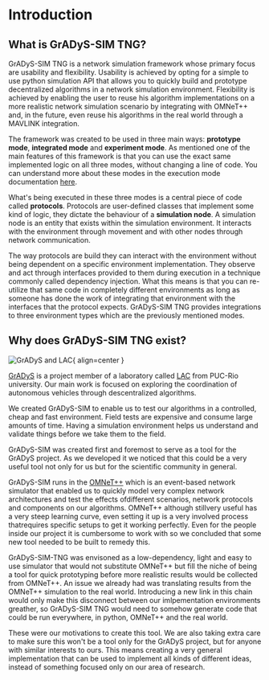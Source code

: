 # Introduction

## What is GrADyS-SIM TNG?

GrADyS-SIM TNG is a network simulation framework whose primary focus are
usability and flexibility. Usability is achieved by opting for a simple to
use python simulation API that allows you to quickly build and prototype
decentralized algorithms in a network simulation environment. Flexibility
is achieved by enabling the user to reuse his algorithm implementations
on a more realistic network simulation scenario by integrating with OMNeT++
and, in the future, even reuse his algorithms in the real world through a
MAVLINK integration.

The framework was created to be used in three main ways: **prototype mode**,
**integrated mode** and **experiment mode**. As mentioned one of the main
features of this framework is that you can use the exact same implemented
logic on all three modes, without changing a line of code. You can understand
more about these modes in the execution mode documentation [here](guide/execution.md).

What's being executed in these three modes is a central piece of code called
**protocols**. Protocols are user-defined classes that implement some kind of
logic, they dictate the behaviour of a **simulation node**. A simulation node
is an entity that exists within the simulation environment. It interacts with
the environment through movement and with other nodes through network communication.

The way protocols are build they can interact with the environment without
being dependent on a specific environment implementation. They observe and
act through interfaces provided to them during execution in a technique
commonly called dependency injection. What this means is that you can re-utilize
that same code in completely different environments as long as someone has done
the work of integrating that environment with the interfaces that the protocol
expects. GrADyS-SIM TNG provides integrations to three environment types which
are the previously mentioned modes.

## Why does GrADyS-SIM TNG exist?

![GrADyS and LAC](./assets/gradys-and-lac.png){ align=center }

[GrADyS](https://www.lac.inf.puc-rio.br/index.php/gradys/) is a project member of 
a laboratory called [LAC](https://www.lac.inf.puc-rio.br/) from PUC-Rio university. 
Our main work is focused on exploring the coordination of autonomous vehicles through 
descentralized algorithms.

We created GrADyS-SIM to enable us to test our algorithms in a controlled, cheap and
fast environment. Field tests are expensive and consume large amounts of time. Having
a simulation environment helps us understand and validate things before we take them
to the field.

GrADyS-SIM was created first and foremost to serve as a tool for the GrADyS project. As
we developed it we noticed that this could be a very useful tool not only for us but for
the scientific community in general. 

GrADyS-SIM runs in the [OMNeT++](https://omnetpp.org/) which is an event-based 
network simulator that enabled us to quickly model very complex network architectures 
and test the effects ofdifferent scenarios, network protocols and components on our 
algorithms. OMNeT++ although stillvery useful has a very steep learning curve, even 
setting it up is a very involved process thatrequires specific setups to get it working 
perfectly. Even for the people inside our project it is cumbersome to work with so we 
concluded that some new tool needed to be built to remedy this.

GrADyS-SIM-TNG was envisoned as a low-dependency, light and easy to use simulator that
would not substitute OMNeT++ but fill the niche of being a tool for quick prototyping 
before more realistic results would be collected from OMNeT++. An issue we already had
was translating results from the OMNeT++ simulation to the real world. Introducing a 
new link in this chain would only make this disconnect between our imlpementation
environments greather, so GrADyS-SIM TNG would need to somehow generate code that could
be run everywhere, in python, OMNeT++ and the real world. 

These were our motivations to create this tool. We are also taking extra care to make
sure this won't be a tool only for the GrADyS project, but for anyone with similar
interests to ours. This means creating a very general implementation that can be 
used to implement all kinds of different ideas, instead of something focused only
on our area of research.

